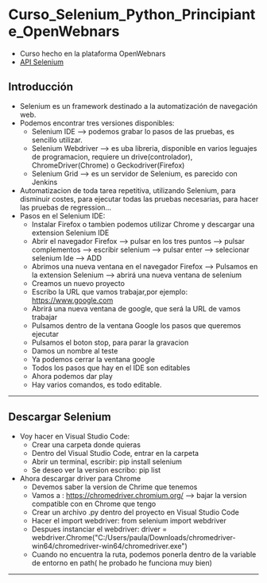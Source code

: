 # Curso_Selenium_Python_Principiante_OpenWebnars
* Curso hecho en la plataforma OpenWebnars
* [API Selenium](https://selenium-python.readthedocs.io/api.html)
## Introducción
* Selenium es un framework destinado a la automatización de navegación web.
* Podemos encontrar tres versiones disponibles:
  * Selenium IDE --> podemos grabar lo pasos de las pruebas, es 
  sencillo utilizar.
  * Selenium Webdriver --> es uba libreria, disponible en varios leguajes de programacion, requiere un drive(controlador), ChromeDriver(Chrome) o Geckodriver(Firefox)
  * Selenium Grid --> es un servidor de Selenium, es parecido con Jenkins
* Automatizacion de toda tarea repetitiva, utilizando Selenium, para disminuir costes, para ejecutar todas las pruebas necesarias, para hacer las pruebas de regression...
* Pasos en el Selenium IDE:
  * Instalar Firefox o tambien podemos utilizar Chrome y descargar una extension Selenium IDE
  * Abrir el navegador Firefox --> pulsar en los tres puntos --> pulsar complementos --> escribir selenium --> pulsar enter --> selecionar selenium Ide --> ADD
  * Abrimos una nueva ventana en el navegador Firefox --> Pulsamos en la extension Selenium --> abrirá una nueva ventana de selenium
  * Creamos un nuevo proyecto
  * Escribo la URL que vamos trabajar,por ejemplo: https://www.google.com
  * Abrirá una nueva ventana de google, que será la URL de vamos trabajar
  * Pulsamos dentro de la ventana Google los pasos que queremos ejecutar
  * Pulsamos el boton stop, para parar la gravacion
  * Damos un nombre al teste
  * Ya podemos cerrar la ventana google
  * Todos los pasos que hay en el IDE son editables
  * Ahora podemos dar play
  * Hay varios comandos, es todo editable.
**************************************************************************************************************************************
## Descargar Selenium
* Voy hacer en Visual Studio Code:
  * Crear una carpeta donde quieras
  * Dentro del Visual Studio Code, entrar en la carpeta
  * Abrir un terminal, escribir: pip install selenium
  * Se deseo ver la version escribo: pip list
* Ahora descargar driver para Chrome
  * Devemos saber la version de Chrime que tenemos
  * Vamos a :  https://chromedriver.chromium.org/ --> bajar la version compatible con en Chrome que tengo
  * Crear un archivo .py dentro del proyecto en Visual Studio Code
  * Hacer el import webdriver: from selenium import webdriver
  * Despues instanciar el webdriver:  driver = webdriver.Chrome("C:/Users/paula/Downloads/chromedriver-win64/chromedriver-win64/chromedriver.exe")
  * Cuando no encuentra la ruta, podemos ponerla dentro de la variable de entorno en path( he probado he funciona muy bien)

**************************************************************************************************************************************
